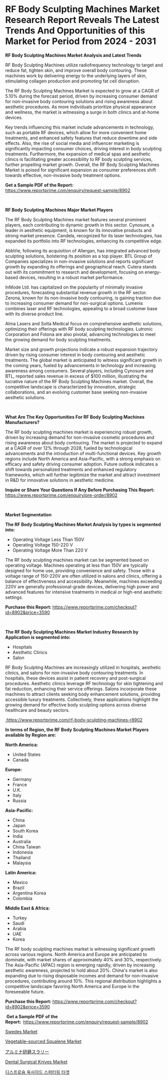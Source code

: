 <p><h1>RF Body Sculpting Machines Market Research Report Reveals The Latest Trends And Opportunities of this Market for Period from 2024 - 2031</h1></p><p><strong>RF Body Sculpting Machines Market Analysis and Latest Trends</strong></p>
<p><p>RF Body Sculpting Machines utilize radiofrequency technology to target and reduce fat, tighten skin, and improve overall body contouring. These machines work by delivering energy to the underlying layers of skin, stimulating collagen production and promoting fat cell disruption. </p><p>The RF Body Sculpting Machines Market is expected to grow at a CAGR of 5.10% during the forecast period, driven by increasing consumer demand for non-invasive body contouring solutions and rising awareness about aesthetic procedures. As more individuals prioritize physical appearance and wellness, the market is witnessing a surge in both clinics and at-home devices. </p><p>Key trends influencing this market include advancements in technology, such as portable RF devices, which allow for more convenient home treatments, and enhanced safety features that reduce downtime and side effects. Also, the rise of social media and influencer marketing is significantly impacting consumer choices, driving interest in body sculpting treatments. Furthermore, the expansion of medical spas and aesthetic clinics is facilitating greater accessibility to RF body sculpting services, further propelling market growth. Overall, the RF Body Sculpting Machines Market is poised for significant expansion as consumer preferences shift towards effective, non-invasive body treatment options.</p></p>
<p><strong>Get a Sample PDF of the Report:&nbsp;</strong> <a href="https://www.reportprime.com/enquiry/request-sample/8902">https://www.reportprime.com/enquiry/request-sample/8902</a></p>
<p>&nbsp;</p>
<p><strong>RF Body Sculpting Machines Major Market Players</strong></p>
<p><p>The RF Body Sculpting Machines market features several prominent players, each contributing to dynamic growth in this sector. Cynosure, a leader in aesthetic equipment, is known for its innovative products and strong market presence. Candela, recognized for its laser technologies, has expanded its portfolio into RF technologies, enhancing its competitive edge.</p><p>AbbVie, following its acquisition of Allergan, has integrated advanced body sculpting solutions, bolstering its position as a top player. BTL Group of Companies specializes in non-invasive solutions and reports significant growth by expanding its offerings and geographical reach. Cutera stands out with its commitment to research and development, focusing on energy-based devices, resulting in a robust market performance.</p><p>InMode Ltd. has capitalized on the popularity of minimally invasive procedures, forecasting substantial revenue growth in the RF sector. Zerona, known for its non-invasive body contouring, is gaining traction due to increasing consumer demand for non-surgical options. Lumenis combines laser and RF technologies, appealing to a broad customer base with its diverse product line.</p><p>Alma Lasers and Solta Medical focus on comprehensive aesthetic solutions, optimizing their offerings with RF body sculpting technologies. Lutronic Corporation and Fotona are also pivotal, advancing technologies to meet the growing demand for body sculpting treatments.</p><p>Market size and growth projections indicate a robust expansion trajectory driven by rising consumer interest in body contouring and aesthetic treatments. The global market is anticipated to witness significant growth in the coming years, fueled by advancements in technology and increasing awareness among consumers. Several players, including Cynosure and BTL, reported sales revenue in excess of $100 million, illustrating the lucrative nature of the RF Body Sculpting Machines market. Overall, the competitive landscape is characterized by innovation, strategic collaborations, and an evolving customer base seeking non-invasive aesthetic solutions.</p></p>
<p>&nbsp;</p>
<p><strong>What Are The Key Opportunities For RF Body Sculpting Machines Manufacturers?</strong></p>
<p><p>The RF body sculpting machines market is experiencing robust growth, driven by increasing demand for non-invasive cosmetic procedures and rising awareness about body contouring. The market is projected to expand at a CAGR of over 12% through 2028, fueled by technological advancements and the introduction of multi-functional devices. Key growth regions include North America and Asia-Pacific, with a strong emphasis on efficacy and safety driving consumer adoption. Future outlook indicates a shift towards personalized treatments and enhanced regulatory frameworks, which will further legitimize the market and attract investment in R&D for innovative solutions in aesthetic medicine.</p></p>
<p><strong>Inquire or Share Your Questions If Any Before Purchasing This Report:</strong> <a href="https://www.reportprime.com/enquiry/pre-order/8902">https://www.reportprime.com/enquiry/pre-order/8902</a></p>
<p>&nbsp;</p>
<p><strong>Market Segmentation</strong></p>
<p><strong>The RF Body Sculpting Machines Market Analysis by types is segmented into:</strong></p>
<p><ul><li>Operating Voltage Less Than 150V</li><li>Operating Voltage 150-220 V</li><li>Operating Voltage More Than 220 V</li></ul></p>
<p><p>The RF body sculpting machines market can be segmented based on operating voltage. Machines operating at less than 150V are typically designed for home use, providing convenience and safety. Those with a voltage range of 150-220V are often utilized in salons and clinics, offering a balance of effectiveness and accessibility. Meanwhile, machines exceeding 220V are generally professional-grade devices, delivering high power and advanced features for intensive treatments in medical or high-end aesthetic settings.</p></p>
<p><strong>Purchase this Report:&nbsp;</strong><a href="https://www.reportprime.com/checkout?id=8902&price=3590">https://www.reportprime.com/checkout?id=8902&price=3590</a></p>
<p>&nbsp;</p>
<p><strong>The RF Body Sculpting Machines Market Industry Research by Application is segmented into:</strong></p>
<p><ul><li>Hospitals</li><li>Aesthetic Clinics</li><li>Salon</li></ul></p>
<p><p>RF Body Sculpting Machines are increasingly utilized in hospitals, aesthetic clinics, and salons for non-invasive body contouring treatments. In hospitals, these devices assist in patient recovery and post-surgical procedures. Aesthetic clinics leverage RF technology for skin tightening and fat reduction, enhancing their service offerings. Salons incorporate these machines to attract clients seeking body enhancement solutions, providing accessible luxury treatments. Collectively, these applications highlight the growing demand for effective body sculpting options across diverse healthcare and beauty sectors.</p></p>
<p><a href="https://www.reportprime.com/rf-body-sculpting-machines-r8902">&nbsp;https://www.reportprime.com/rf-body-sculpting-machines-r8902</a></p>
<p><strong>In terms of Region, the RF Body Sculpting Machines Market Players available by Region are:</strong></p>
<p>
    <p> <strong> North America: </strong>
        <ul>
            <li>United States</li>
            <li>Canada</li>
        </ul>
        </p> 
    <p> <strong> Europe: </strong>
        <ul>
            <li>Germany</li>
            <li>France</li>
            <li>U.K.</li>
            <li>Italy</li>
            <li>Russia</li>
        </ul>
        </p> 
    <p> <strong> Asia-Pacific: </strong>
        <ul>
            <li>China</li>
            <li>Japan</li>
            <li>South Korea</li>
            <li>India</li>
            <li>Australia</li>
            <li>China Taiwan</li>
            <li>Indonesia</li>
            <li>Thailand</li>
            <li>Malaysia</li>
        </ul>
        </p> 
    <p> <strong> Latin America: </strong>
        <ul>
            <li>Mexico</li>
            <li>Brazil</li>
            <li>Argentina Korea</li>
            <li>Colombia</li>
        </ul>
        </p> 
    <p> <strong> Middle East & Africa: </strong>
        <ul>
            <li>Turkey</li>
            <li>Saudi</li>
            <li>Arabia</li>
            <li>UAE</li>
            <li>Korea</li>
        </ul>
    </p>
    </p>
<p><p>The RF body sculpting machines market is witnessing significant growth across various regions. North America and Europe are anticipated to dominate, with market shares of approximately 40% and 30%, respectively. The Asia-Pacific (APAC) region is emerging rapidly, driven by increasing aesthetic awareness, projected to hold about 20%. China's market is also expanding due to rising disposable incomes and demand for non-invasive procedures, contributing around 10%. This regional distribution highlights a competitive landscape favoring North America and Europe in the foreseeable future.</p></p>
<p><strong>Purchase this Report: </strong><a href="https://www.reportprime.com/checkout?id=8902&price=3590">https://www.reportprime.com/checkout?id=8902&price=3590</a></p>
<p>&nbsp;<strong>Get a Sample PDF of the Report:&nbsp;&nbsp;</strong><a href="https://www.reportprime.com/enquiry/request-sample/8902">https://www.reportprime.com/enquiry/request-sample/8902</a></p>
<p><strong></strong></p>
<p><p><a href="https://www.linkedin.com/pulse/what-current-future-prospects-swedes-market-analysis-gxwce?trackingId=MDp5agCJSCmkm6iAd3wDMg%3D%3D">Swedes Market</a></p><p><a href="https://issuu.com/reportprime-2/docs/vegetablesourced-squalene-market-si_b4f668f0d34648">Vegetable–sourced Squalene Market</a></p><p><a href="https://williamkable67.medium.com/%E3%82%A2%E3%83%AB%E3%83%9F%E3%83%8A%E3%83%9D%E3%83%AA%E3%83%83%E3%82%B7%E3%83%B3%E3%82%B0%E3%82%B9%E3%83%A9%E3%83%AA%E3%83%BC%E5%B8%82%E5%A0%B4%E3%81%AE%E6%B4%9E%E5%AF%9F-%E5%B8%82%E5%A0%B4%E3%83%97%E3%83%AC%E3%83%BC%E3%83%A4%E3%83%BC-%E5%B8%82%E5%A0%B4%E8%A6%8F%E6%A8%A1-%E5%9C%B0%E7%90%86%E7%9A%84%E5%9C%B0%E5%9F%9F-%E4%BA%88%E6%B8%AC-2024%E5%B9%B4-2031%E5%B9%B4-53f398e36d75">アルミナ研磨スラリー</a></p><p><a href="https://github.com/MelgarBasny/Market-Research-Report-List-1/blob/main/dental-surgical-knives-market.md">Dental Surgical Knives Market</a></p><p><a href="https://medium.com/@lorenzogirl/%EA%B8%80%EB%A1%9C%EB%B2%8C-%EB%94%94%EC%8A%A4%ED%94%84%EB%A1%9C%EC%8A%98-%EC%82%B0%ED%99%94%EB%AC%BC-%EC%8A%A4%ED%8D%BC%ED%84%B0%EB%A7%81-%ED%83%80%EA%B2%9F-%EC%8B%9C%EC%9E%A5-%ED%98%84%ED%99%A9-%EB%AF%B8%EB%9E%98-%ED%8A%B8%EB%A0%8C%EB%93%9C-%EB%B0%8F-%EC%8B%9C%EC%9E%A5-%EC%A0%84%EB%9E%B5-%EC%98%88%EC%B8%A1-2024-2031-6c04fa6b1a85">디스프로슘 옥사이드 스퍼터링 타겟</a></p></p>